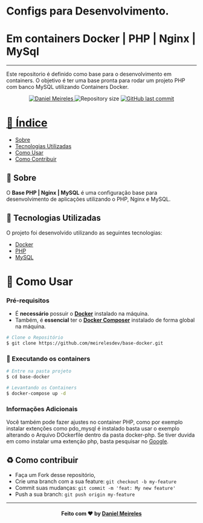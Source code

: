 # Configs para Desenvolvimento.
# Em containers Docker | PHP | Nginx | MySql
---

Este repositorio é definido como base para o desenvolvimento em containers.
O objetivo é ter uma base pronta para rodar um projeto PHP com banco MySQL utilizando Containers Docker.

<p align="center">	
   <a href="https://www.linkedin.com/in/developer-danielmn/">
      <img alt="Daniel Meireles" src="https://img.shields.io/badge/-Daniel Meireles-0080000?style=flat&logo=Linkedin&logoColor=white" />
   </a>
  <img alt="Repository size" src="https://img.shields.io/github/languages/code-size/meirelesdev/base-docker?color=0080000label=repo%20size">


  <a href="https://github.com/meirelesdev/base-docker/commits/main">
    <img alt="GitHub last commit" src="https://img.shields.io/github/last-commit/meirelesdev/base-docker?color=0080000">
</p>

# :pushpin: Índice

- [Sobre](#sobre)
- [Tecnologias Utilizadas](#tecnologias-utilizadas)
- [Como Usar](#como-usar)
- [Como Contribuir](#como-contribuir)

<a id="sobre"></a>

## :bookmark: Sobre

O <strong>Base PHP | Nginx | MySQL</strong> é uma configuração base para desenvolvimento de aplicações utilizando o PHP, Nginx e MySQL.


<a id="tecnologias-utilizadas"></a>

## :rocket: Tecnologias Utilizadas

O projeto foi desenvolvido utilizando as seguintes tecnologias:

- [Docker](https://docker.com)
- [PHP](https://www.php.net/)
- [MySQL](https://reactjs.org/)
 
<a id="como-usar"></a>

# :construction_worker: Como Usar

### **Pré-requisitos**

  - É **necessário** possuir o **[Docker](https://docker.com)** instalado na máquina.
  - Também, é **essencial** ter o **[Docker Composer](https://docs.docker.com/compose/install/)** instalado de forma global na máquina.

```bash
# Clone o Repositório
$ git clone https://github.com/meirelesdev/base-docker.git
```
### :whale: Executando os containers

```bash
# Entre na pasta projeto
$ cd base-docker

# Levantando os Containers
$ docker-compose up -d

```
### Informações Adicionais

Você também pode fazer ajustes no container PHP, como por exemplo instalar extenções como pdo_mysql é instalado basta usar o exemplo alterando o Arquivo DOckerfile dentro da pasta docker-php.
Se tiver duvida em como instalar uma extenção php, basta pesquisar no [Google](https://google.com).

<a id="como-contribuir"></a>

## :recycle: Como contribuir

- Faça um Fork desse repositório,
- Crie uma branch com a sua feature: `git checkout -b my-feature`
- Commit suas mudanças: `git commit -m 'feat: My new feature'`
- Push a sua branch: `git push origin my-feature`

---

<h4 align="center">
    Feito com ❤️ by <a href="https://www.linkedin.com/in/developer-danielmn/" target="_blank">Daniel Meireles</a>
</h4>